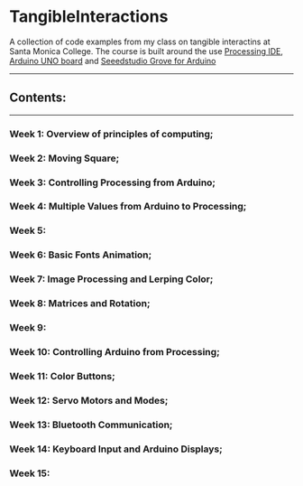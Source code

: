 # TangibleInteractions
A collection of code examples from my class on tangible interactins at Santa Monica College.
The course is built around the use [Processing IDE](https://processing.org/), [Arduino UNO board](https://www.arduino.cc/) and [Seeedstudio Grove for Arduino](https://www.seeedstudio.com/Grove-Starter-Kit-for-Arduino-p-1855.html)

***

## Contents:

***
### Week 1: Overview of principles of computing;
### Week 2: Moving Square;
### Week 3: Controlling Processing from Arduino;
### Week 4: Multiple Values from Arduino to Processing;
### Week 5: 
### Week 6: Basic Fonts Animation;
### Week 7: Image Processing and Lerping Color;
### Week 8: Matrices and Rotation;
### Week 9:
### Week 10: Controlling Arduino from Processing;
### Week 11: Color Buttons;
### Week 12: Servo Motors and Modes;
### Week 13: Bluetooth Communication;
### Week 14: Keyboard Input and Arduino Displays;
### Week 15:
